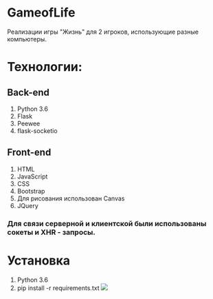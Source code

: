 # GameofLife
Реализации игры "Жизнь" для 2 игроков, использующие разные компьютеры.
# Технологии:
## Back-end
1. Python 3.6
2. Flask
3. Peewee
4. flask-socketio
## Front-end
1. HTML
2. JavaScript
3. CSS
4. Bootstrap
5. Для рисования использован Canvas
6. JQuery
### Для связи серверной и клиентской были использованы сокеты и XHR - запросы.
# Установка
1. Python 3.6
2. pip install -r requirements.txt
![](https://sun1-86.userapi.com/c851228/v851228417/1eb500/QxAo6L9cnJE.jpg)

